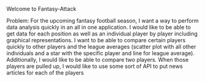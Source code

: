 Welcome to Fantasy-Attack

Problem: For the upcoming fantasy football season, I want a way to perform data analysis quickly in an all in one application. I would like to be able to get data for each position as well as an individual player by player including graphical representations. I want to be able to compare certain players quickly to other players and the league averages (scatter plot with all other individuals and a star with the specific player and line for league average). Additionally, I would like to be able to compare two players. When those players are pulled up, I would like to use some sort of API to put news articles for each of the players